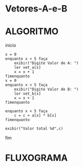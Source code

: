 # Vetores-A-e-B

# ALGORITMO

inicio

	x = 0
	enquanto x < 5 faça
		exibir("Digite Valor de A: ")
		ler vet_a[x]
		x = x + 1
	fimenquanto
	x = 0
	enquanto x < 5 faça
		exibir("Digite Valor de B: ")
		ler vet_b[x]
		x = x + 1
	fimenquanto

	enquanto x < 5 faça
		c = c + a[x] * b[x]
	fimenquanto

	exibir("Valor total %d",c)
	
fim

  
  # FLUXOGRAMA
